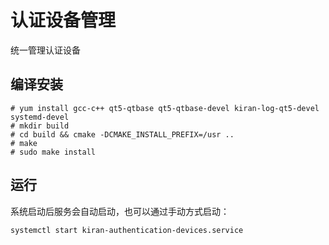 # 认证设备管理
统一管理认证设备

## 编译安装
```
# yum install gcc-c++ qt5-qtbase qt5-qtbase-devel kiran-log-qt5-devel systemd-devel
# mkdir build
# cd build && cmake -DCMAKE_INSTALL_PREFIX=/usr ..
# make
# sudo make install
```

## 运行
系统启动后服务会自动启动，也可以通过手动方式启动：
```
systemctl start kiran-authentication-devices.service
```


